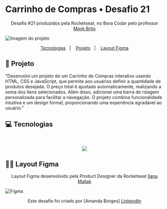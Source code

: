 # Carrinho de Compras • Desafio 21

<p align="center"> Desafio #21 produzidos pela Rocketseat, no Bora Codar pelo professor <a href="https://github.com/maykbrito" target="_blank">Mayk Brito</a></p>

![Imagem do projeto](https://github.com/amandadecassiaborges/Carrinho-de-Compras/assets/67706498/7ac6e99e-c081-4143-9c75-e9fee928c444)

<p align="center">
  <a href="#-projeto">Tecnologias</a>&nbsp;&nbsp;&nbsp;|&nbsp;&nbsp;&nbsp;
  <a href="#-tecnologias">Projeto</a>&nbsp;&nbsp;&nbsp;|&nbsp;&nbsp;&nbsp;
  <a href="#-layout">Layout Figma</a>
</p>

## 🤍 Projeto
"Desenvolvi um projeto de um Carrinho de Compras interativo usando HTML, CSS e JavaScript, que permite aos usuários definir a quantidade de produtos desejada. O preço total é ajustado automaticamente, realizando a soma dos itens selecionados. Além disso, adicionei uma barra de rolagem personalizada para facilitar a navegação. O projeto combina funcionalidade intuitiva e um design formal, proporcionando uma experiência agradável ao usuário."

## 💻 Tecnologias
<div style="display: inline_block"><br>
<p align="center">
  <a href="https://skillicons.dev">
    <img src="https://skillicons.dev/icons?i=css,figma,git,github,html,js,vscode" />
  </a>
</p>          
</div>

## 👩‍💻 Layout Figma
<p align="center"> Layout Figma desenvolvido pela Product Designer da Rocketseat <a href="https://www.linkedin.com/in/ilanamallak/" target="_blank">Ilana Mallak</a></p>

![Figma](https://github.com/amandadecassiaborges/Carrinho-de-Compras/assets/67706498/021fdc2e-236f-4b24-b254-60ce4ac1c864)

<p align="center"> Este desafio foi criado por [Amanda Borges] <a href="https://www.linkedin.com/in/amandadecassiaborges/" target="_blank">LinkendIn</a> </p>
